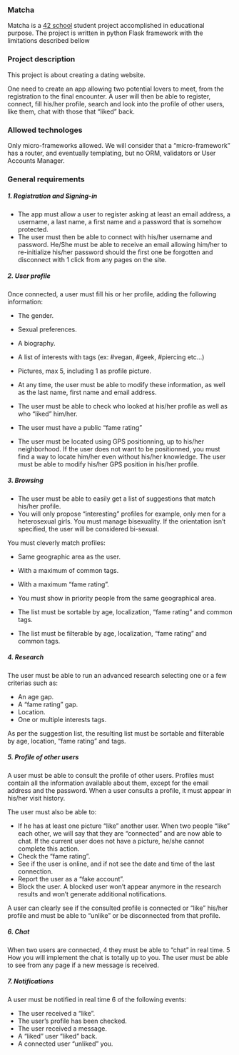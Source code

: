 ### Matcha

Matcha is a [42 school](https://en.wikipedia.org/wiki/42_(school)) student project accomplished in educational purpose. The project is written in python Flask framework with the limitations described bellow

### Project description

This project is about creating a dating website.

One need to create an app allowing two potential lovers to meet, from the registration to the final encounter. A user will then be able to register, connect, fill his/her profile, search and look into the profile of other users, like them, chat with those that “liked” back.

### Allowed technologes

Only micro-frameworks allowed. We will consider that a “micro-framework” has a router, and eventually templating, but no ORM, validators or User Accounts Manager.

### General requirements

##### 1. Registration and Signing-in

* The app must allow a user to register asking at least an email address, a username, a last name, a first name and a password that is somehow protected.
* The user must then be able to connect with his/her username and password. He/She
must be able to receive an email allowing him/her to re-initialize his/her password should
the first one be forgotten and disconnect with 1 click from any pages on the site.

##### 2. User profile

Once connected, a user must fill his or her profile, adding the following information:
* The gender.
* Sexual preferences.
* A biography.
* A list of interests with tags (ex: #vegan, #geek, #piercing etc...)
* Pictures, max 5, including 1 as profile picture.

* At any time, the user must be able to modify these information, as well as the last name, first name and email address.
* The user must be able to check who looked at his/her profile as well as who “liked” him/her.
* The user must have a public “fame rating”
* The user must be located using GPS positionning, up to his/her neighborhood. If the user does not want to be positionned, you must find a way to locate him/her even without his/her knowledge. The user must be able to modify his/her GPS position in his/her profile.

##### 3. Browsing

* The user must be able to easily get a list of suggestions that match his/her profile.
* You will only propose “interesting” profiles for example, only men for a heterosexual girls. You must manage bisexuality. If the orientation isn’t specified, the user will be considered bi-sexual.

You must cleverly match profiles:
* Same geographic area as the user.
* With a maximum of common tags.
* With a maximum “fame rating”.

* You must show in priority people from the same geographical area.
* The list must be sortable by age, localization, “fame rating” and common tags.
* The list must be filterable by age, localization, “fame rating” and common tags.

##### 4. Research

The user must be able to run an advanced research selecting one or a few criterias such as:
* An age gap.
* A “fame rating” gap.
* Location.
* One or multiple interests tags.

As per the suggestion list, the resulting list must be sortable and filterable by age, location, “fame rating” and tags.

##### 5. Profile of other users

A user must be able to consult the profile of other users. Profiles must contain all the information available about them, except for the email address and the password.
When a user consults a profile, it must appear in his/her visit history.

The user must also be able to:
* If he has at least one picture “like” another user. When two people “like” each other, we will say that they are “connected” and are now able to chat. If the current user does not have a picture, he/she cannot complete this action.
* Check the “fame rating”.
* See if the user is online, and if not see the date and time of the last connection.
* Report the user as a “fake account”.
* Block the user. A blocked user won’t appear anymore in the research results and won’t generate additional notifications.

A user can clearly see if the consulted profile is connected or “like” his/her profile and
must be able to “unlike” or be disconnected from that profile.

##### 6. Chat

When two users are connected, 4 they must be able to “chat” in real time. 5 How you will implement the chat is totally up to you. The user must be able to see from any page if a new message is received.

##### 7. Notifications

A user must be notified in real time 6 of the following events:
* The user received a “like”.
* The user’s profile has been checked.
* The user received a message.
* A “liked” user “liked” back.
* A connected user “unliked” you.
